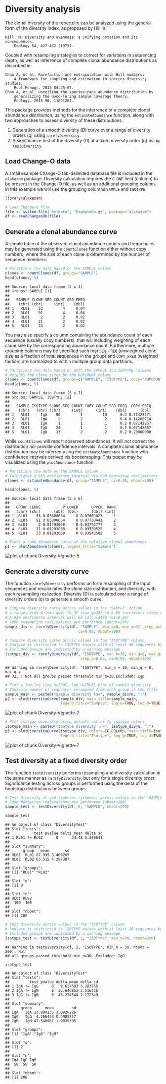 Diversity analysis
====================


The clonal diversity of the repertoire can be analyzed using the general form
of the diversity index, as proposed by Hill in:

    Hill, M. Diversity and evenness: a unifying notation and its consequences. 
        Ecology 54, 427-432 (1973).

Coupled with resampling strategies to correct for variations in sequencing 
depth, as well as inferrence of complete clonal abundance distributions as 
described in:

    Chao A, et al. Rarefaction and extrapolation with Hill numbers: 
        A framework for sampling and estimation in species diversity studies. 
        Ecol Monogr. 2014 84:45-67.
    Chao A, et al. Unveiling the species-rank abundance distribution by 
        generalizing the Good-Turing sample coverage theory. 
        Ecology. 2015 96, 11891201.

This package provides methods for the inferrence of a complete clonal 
abundance distribution, using the `estimateAbundance` function, along with 
two approaches to assess diversity of these distributions: 

1. Generation of a smooth diversity (D) curve over a range of diversity orders (q) 
using `rarefyDiversity`.
2. A significance test of the diversity (D) at a fixed diversity order (q) using 
`testDiversity`.


## Load Change-O data

A small example Change-O tab-delimited database file is included in the 
`alakazam` package. Diversity calculation requires the `CLONE` field 
(column) to be present in the Change-O file, as well as an additional grouping 
column. In this example we will use the grouping columns `SAMPLE` and `ISOTYPE`.


```r
library(alakazam)

# Load Change-O file
file <- system.file("extdata", "ExampleDb.gz", package="alakazam")
df <- readChangeoDb(file)
```

## Generate a clonal abundance curve

A simple table of the observed clonal abundance counts and frequencies may be
generated using the `countClones` function either without copy numbers, where
the size of each clone is determined by the number of sequence members:


```r
# Partitions the data based on the SAMPLE column
clones <- countClones(df, groups="SAMPLE")
head(clones, 5)
```

```
## Source: local data frame [5 x 4]
## Groups: SAMPLE [1]
## 
##   SAMPLE CLONE SEQ_COUNT SEQ_FREQ
##    (chr) (chr)     (int)    (dbl)
## 1   RL01    53         4     0.04
## 2   RL01    91         4     0.04
## 3   RL01     2         2     0.02
## 4   RL01    21         2     0.02
## 5   RL01    33         2     0.02
```

You may also specify a column containing the abundance count of each sequence 
(usually copy numbers), that will including weighting of each clone size by the 
corresponding abundance count. Furthermore, multiple grouping columns may be
specified such that `SEQ_FREQ` (unwieghted clone size as a fraction
of total sequences in the group) and `COPY_FREQ` (weighted faction) are 
normalized to within multiple group data partitions.


```r
# Partitions the data based on both the SAMPLE and ISOTYPE columns
# Weights the clone sizes by the DUPCOUNT column
clones <- countClones(df, groups=c("SAMPLE", "ISOTYPE"), copy="DUPCOUNT")
head(clones, 5)
```

```
## Source: local data frame [5 x 7]
## Groups: SAMPLE, ISOTYPE [2]
## 
##   SAMPLE ISOTYPE CLONE SEQ_COUNT COPY_COUNT SEQ_FREQ  COPY_FREQ
##    (chr)   (chr) (chr)     (int)      (int)    (dbl)      (dbl)
## 1   RL01     IgA    90         1         10      0.2 0.71428571
## 2   RL01     IgA     2         2          2      0.4 0.14285714
## 3   RL01     IgA     1         1          1      0.2 0.07142857
## 4   RL01     IgA    24         1          1      0.2 0.07142857
## 5   RL01     IgD    33         2          2      0.2 0.20000000
```

While `countClones` will report observed abundances, it will not correct the
distribution nor provide confidence intervals. A complete clonal abundance 
distribution may be inferred using the `estimateAbundance` function with
confidence intervals derived via bootstrapping.  This output may be visualized
using the `plotAbundance` function.


```r
# Partitions the data on the SAMPLE column
# Calculates a 95% confidence interval via 200 bootstrap realizations
clones <- estimateAbundance(df, group="SAMPLE", ci=0.95, nboot=200)
```

```r
head(clones, 5)
```

```
## Source: local data frame [5 x 6]
## 
##   GROUP CLONE          P LOWER      UPPER  RANK
##   (chr) (chr)      (dbl) (dbl)      (dbl) (int)
## 1  RL01    53 0.03808654     0 0.07669023     1
## 2  RL01    91 0.03808654     0 0.07730441     2
## 3  RL01     2 0.01293068     0 0.03742777     3
## 4  RL01    21 0.01293068     0 0.03550525     4
## 5  RL01    33 0.01293068     0 0.03543502     5
```

```r
# Plots a rank abundance curve of the relative clonal abundances
p1 <- plotAbundance(clones, legend_title="Sample")
```

![plot of chunk Diversity-Vignette-5](figure/Diversity-Vignette-5-1.png)


## Generate a diversity curve

The function `rarefyDiversity` performs uniform resampling of the input 
sequences and recalculates the clone size distribution, and diversity, with each 
resampling realization. Diversity (D) is calculated over a range of diversity 
orders (q) to generate a smooth curve.


```r
# Compare diversity curve across values in the "SAMPLE" column
# q ranges from 0 (min_q=0) to 32 (max_q=32) in 0.05 incriments (step_q=0.05)
# A 95% confidence interval will be calculated (ci=0.95)
# 2000 resampling realizations are performed (nboot=200)
sample_div <- rarefyDiversity(df, "SAMPLE", min_q=0, max_q=32, step_q=0.05, 
                                 ci=0.95, nboot=200)

# Compare diversity curve across values in the "ISOTYPE" column
# Analyse is restricted to ISOTYPE values with at least 30 sequences by min_n=30
# Excluded groups are indicated by a warning message
isotype_div <- rarefyDiversity(df, "ISOTYPE", min_n=30, min_q=0, max_q=32, 
                                  step_q=0.05, ci=0.95, nboot=200)
```

```
## Warning in rarefyDiversity(df, "ISOTYPE", min_n = 30, min_q = 0, max_q =
## 32, : Not all groups passed threshold min_n=30.Excluded: IgD
```


```r
# Plot a log-log (log_q=TRUE, log_d=TRUE) plot of sample diversity
# Indicate number of sequences resampled from each group in the title
sample_main <- paste0("Sample diversity (n=", sample_div@n, ")")
p2 <- plotDiversityCurve(sample_div, main_title=sample_main, 
                         legend_title="Sample", log_q=TRUE, log_d=TRUE)
```

![plot of chunk Diversity-Vignette-7](figure/Diversity-Vignette-7-1.png)

```r
# Plot isotype diversity using default set of Ig isotype colors
isotype_main <- paste0("Isotype diversity (n=", isotype_div@n, ")")
p3 <- plotDiversityCurve(isotype_div, colors=IG_COLORS, main_title=isotype_main, 
                         legend_title="Isotype", log_q=TRUE, log_d=TRUE)
```

![plot of chunk Diversity-Vignette-7](figure/Diversity-Vignette-7-2.png)

## Test diversity at a fixed diversity order

The function `testDiversity` performs resampling and diversity calculation in 
the same manner as `rarefyDiversity`, but only for a single diversity order. 
Significance testing across groups is performed using the delta of the bootstrap
distributions between groups.


```r
# Test diversity at q=0 (species richness) across values in the "SAMPLE" column
# 2000 bootstrap realizations are performed (nboot=200)
sample_test <- testDiversity(df, 0, "SAMPLE", nboot=200)
```

```r
sample_test
```

```
## An object of class "DiversityTest"
## Slot "tests":
##           test pvalue delta_mean delta_sd
## 1 RL01 != RL02      0      24.48 5.398641
## 
## Slot "summary":
##      group   mean       sd
## RL01  RL01 87.995 3.409265
## RL02  RL02 63.515 4.287387
## 
## Slot "groups":
## [1] "RL01" "RL02"
## 
## Slot "q":
## [1] 0
## 
## Slot "n":
## RL01 RL02 
##  100  100 
## 
## Slot "nboot":
## [1] 200
```

```r
# Test diversity across values in the "ISOTYPE" column
# Analyse is restricted to ISOTYPE values with at least 30 sequences by min_n=30
# Excluded groups are indicated by a warning message
isotype_test <- testDiversity(df, 2, "ISOTYPE", min_n=30, nboot=200)
```

```
## Warning in testDiversity(df, 2, "ISOTYPE", min_n = 30, nboot = 200): Not
## all groups passed threshold min_n=30. Excluded: IgD
```

```r
isotype_test
```

```
## An object of class "DiversityTest"
## Slot "tests":
##         test pvalue delta_mean delta_sd
## 1 IgA != IgG      0   9.627693 3.283755
## 2 IgA != IgM      0  33.646852 3.516436
## 3 IgG != IgM      0  43.274544 2.172349
## 
## Slot "summary":
##     group      mean        sd
## IgA   IgA 13.894135 3.0926226
## IgG   IgG  4.266443 0.9905737
## IgM   IgM 47.540987 1.9835305
## 
## Slot "groups":
## [1] "IgA" "IgG" "IgM"
## 
## Slot "q":
## [1] 2
## 
## Slot "n":
## IgA IgG IgM 
##  50  50  50 
## 
## Slot "nboot":
## [1] 200
```
